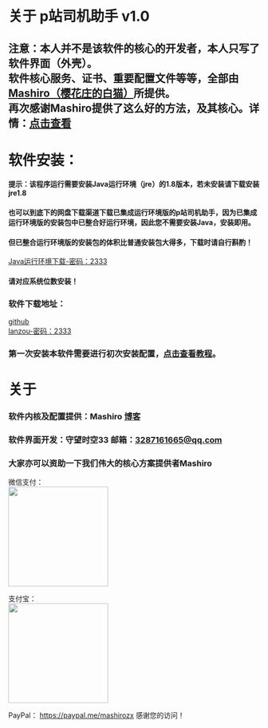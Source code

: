 # 关于 p站司机助手 v1.0
## 注意：本人并不是该软件的核心的开发者，本人只写了软件界面（外壳）。<br>软件核心服务、证书、重要配置文件等等，全部由[Mashiro（樱花庄的白猫）](http://2heng.xin/)所提供。<br>再次感谢Mashiro提供了这么好的方法，及其核心。详情：[点击查看](http://2heng.xin/2017/09/19/pixiv/)

# 软件安装：
#### **提示**：该程序运行需要安装Java运行环境（jre）的1.8版本，若未安装请下载安装jre1.8<br>
#### 也可以到底下的网盘下载渠道下载已集成运行环境版的p站司机助手，因为已集成运行环境版的安装包中已整合好运行环境，因此您不需要安装Java，安装即用。<br>
#### 但已整合运行环境版的安装包的体积比普通安装包大得多，下载时请自行斟酌！<br>
[Java运行环境下载-密码：2333](https://www.lanzous.com/b477192/)<br>
#### 请对应系统位数安装！
### 软件下载地址：
[github](https://github.com/swsk33/PixivDriverHelper/releases)<br>
[lanzou-密码：2333](https://www.lanzous.com/b511496/)<br>
### 第一次安装本软件需要进行初次安装配置，[点击查看教程](https://github.com/swsk33/PixivDriverHelper/blob/master/FirstHelp.md)。

# 关于
### 软件内核及配置提供：Mashiro [博客](http://2heng.xin/)
### 软件界面开发：守望时空33 邮箱：3287161665@qq.com

### 大家亦可以资助一下我们伟大的核心方案提供者Mashiro

微信支付：  
<img src="https://view.moezx.cc/images/2018/05/28/WeChanQR.png" width="200"/>

支付宝：  
<img src="https://view.moezx.cc/images/2018/05/28/AliPayQR.jpg" width="200"/>

PayPal：
<https://paypal.me/mashirozx>
感谢您的访问！
